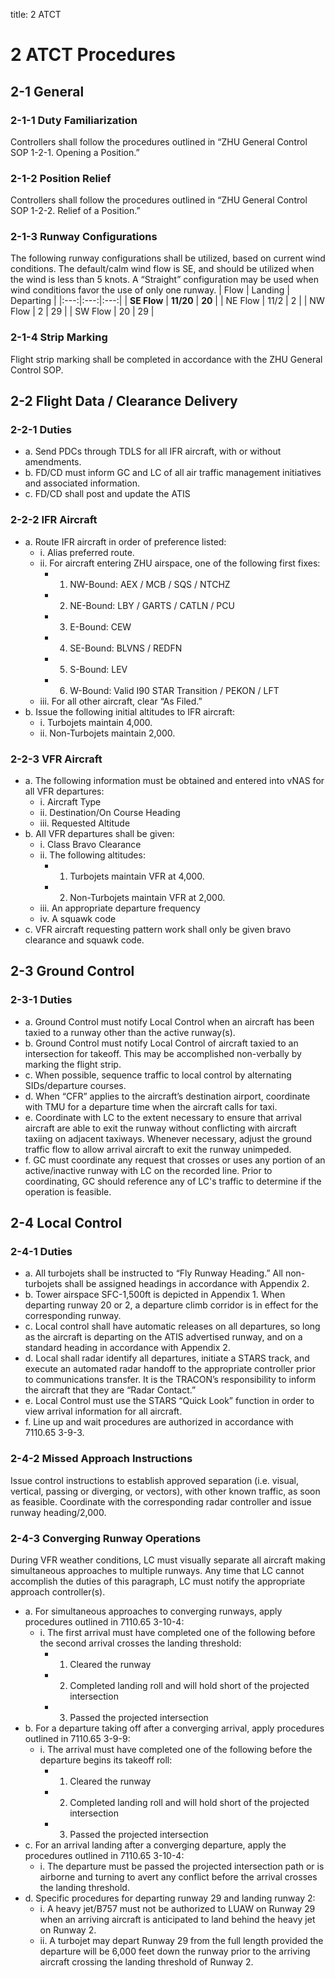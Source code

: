 title: 2 ATCT
# 2 ATCT Procedures
## 2-1 General
### 2-1-1 Duty Familiarization
Controllers shall follow the procedures outlined in “ZHU General Control SOP 1-2-1. Opening a Position.”
### 2-1-2 Position Relief
Controllers shall follow the procedures outlined in “ZHU General Control SOP 1-2-2. Relief of a Position.”
### 2-1-3 Runway Configurations
The following runway configurations shall be utilized, based on current wind conditions. The default/calm wind flow is SE, and should be utilized when the wind is less than 5 knots. A “Straight” configuration may be used when wind conditions favor the use of only one runway.
| Flow | Landing | Departing |
|:---:|:---:|:---:|
| **SE Flow** | **11/20** | **20** |
| NE Flow | 11/2 | 2 |
| NW Flow | 2 | 29 |
| SW Flow | 20 | 29 |
### 2-1-4 Strip Marking
Flight strip marking shall be completed in accordance with the ZHU General Control SOP.
## 2-2 Flight Data / Clearance Delivery
### 2-2-1 Duties
- a. Send PDCs through TDLS for all IFR aircraft, with or without amendments.
- b. FD/CD must inform GC and LC of all air traffic management initiatives and associated information.
- c. FD/CD shall post and update the ATIS
### 2-2-2 IFR Aircraft
- a. Route IFR aircraft in order of preference listed:
    - i. Alias preferred route.
    - ii. For aircraft entering ZHU airspace, one of the following first fixes:
        - 1. NW-Bound: AEX / MCB / SQS / NTCHZ
        - 2. NE-Bound: LBY / GARTS / CATLN / PCU
        - 3. E-Bound: CEW
        - 4. SE-Bound: BLVNS / REDFN
        - 5. S-Bound: LEV
        - 6. W-Bound: Valid I90 STAR Transition / PEKON / LFT
    - iii. For all other aircraft, clear “As Filed.”
- b. Issue the following initial altitudes to IFR aircraft:
    - i. Turbojets maintain 4,000.
    - ii. Non-Turbojets maintain 2,000.
### 2-2-3 VFR Aircraft
- a. The following information must be obtained and entered into vNAS for all VFR departures:
    - i. Aircraft Type
    - ii. Destination/On Course Heading
    - iii. Requested Altitude
- b. All VFR departures shall be given:
    - i. Class Bravo Clearance
    - ii. The following altitudes:
        - 1. Turbojets maintain VFR at 4,000.
       - 2. Non-Turbojets maintain VFR at 2,000.
    - iii. An appropriate departure frequency
    - iv. A squawk code
- c. VFR aircraft requesting pattern work shall only be given bravo clearance and squawk code.
## 2-3 Ground Control
### 2-3-1 Duties
- a. Ground Control must notify Local Control when an aircraft has been taxied to a runway other than the active runway(s).
- b. Ground Control must notify Local Control of aircraft taxied to an intersection for takeoff. This may be accomplished non-verbally by marking the flight strip.
- c. When possible, sequence traffic to local control by alternating SIDs/departure courses.
- d. When “CFR” applies to the aircraft’s destination airport, coordinate with TMU for a departure time when the aircraft calls for taxi.
- e. Coordinate with LC to the extent necessary to ensure that arrival aircraft are able to exit the runway without conflicting with aircraft taxiing on adjacent taxiways. Whenever necessary, adjust the ground traffic flow to allow arrival aircraft to exit the runway unimpeded.
- f. GC must coordinate any request that crosses or uses any portion of an active/inactive runway with LC on the recorded line. Prior to coordinating, GC should reference any of LC's traffic to determine if the operation is feasible.
## 2-4 Local Control
### 2-4-1 Duties
- a. All turbojets shall be instructed to “Fly Runway Heading.” All non-turbojets shall be assigned headings in accordance with Appendix 2.
- b. Tower airspace SFC-1,500ft is depicted in Appendix 1. When departing runway 20 or 2, a departure climb corridor is in effect for the corresponding runway.
- c. Local control shall have automatic releases on all departures, so long as the aircraft is departing on the ATIS advertised runway, and on a standard heading in accordance with Appendix 2.
- d. Local shall radar identify all departures, initiate a STARS track, and execute an automated radar handoff to the appropriate controller prior to communications transfer. It is the TRACON’s responsibility to inform the aircraft that they are “Radar Contact.”
- e. Local Control must use the STARS “Quick Look” function in order to view arrival information for all aircraft.
- f. Line up and wait procedures are authorized in accordance with 7110.65 3-9-3.
### 2-4-2 Missed Approach Instructions
Issue control instructions to establish approved separation (i.e. visual, vertical, passing or diverging, or vectors), with other known traffic, as soon as feasible. Coordinate with the
corresponding radar controller and issue runway heading/2,000.
### 2-4-3 Converging Runway Operations
During VFR weather conditions, LC must visually separate all aircraft making simultaneous approaches to multiple runways. Any time that LC cannot accomplish the duties of this paragraph, LC must notify the appropriate approach controller(s).
- a. For simultaneous approaches to converging runways, apply procedures outlined in 7110.65 3-10-4:
    - i. The first arrival must have completed one of the following before the second arrival crosses the landing threshold:
        - 1. Cleared the runway
        - 2. Completed landing roll and will hold short of the projected intersection
        - 3. Passed the projected intersection
- b. For a departure taking off after a converging arrival, apply procedures outlined in 7110.65 3-9-9:
    - i. The arrival must have completed one of the following before the departure begins its takeoff roll:
         - 1. Cleared the runway
        - 2. Completed landing roll and will hold short of the projected intersection
        - 3. Passed the projected intersection
- c. For an arrival landing after a converging departure, apply the procedures outlined in 7110.65 3-10-4:
    - i. The departure must be passed the projected intersection path or is airborne and turning to avert any conflict before the arrival crosses the landing threshold.
- d. Specific procedures for departing runway 29 and landing runway 2:
    - i. A heavy jet/B757 must not be authorized to LUAW on Runway 29 when an arriving aircraft is anticipated to land behind the heavy jet on Runway 2.
    - ii. A turbojet may depart Runway 29 from the full length provided the departure will be 6,000 feet down the runway prior to the arriving aircraft crossing the landing threshold of Runway 2.